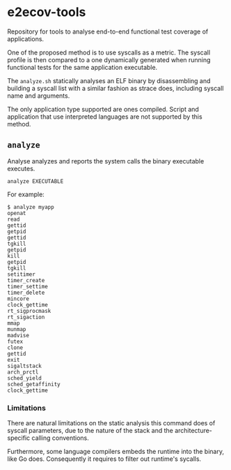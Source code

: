 # e2ecov-tools

Repository for tools to analyse end-to-end functional test coverage of applications.

One of the proposed method is to use syscalls as a metric. The syscall profile is then compared to a one dynamically generated when running functional tests for the same application executable.

The `analyze.sh` statically analyses an ELF binary by disassembling and building a syscall list with a similar fashion as strace does, including syscall name and arguments.

The only application type supported are ones compiled. Script and application that use interpreted languages are not supported by this method.

## `analyze`

Analyse analyzes and reports the system calls the binary executable executes.

```shell
analyze EXECUTABLE
```

For example:

```shell
$ analyze myapp
openat
read
gettid
getpid
gettid
tgkill
getpid
kill
getpid
tgkill
setitimer
timer_create
timer_settime
timer_delete
mincore
clock_gettime
rt_sigprocmask
rt_sigaction
mmap
munmap
madvise
futex
clone
gettid
exit
sigaltstack
arch_prctl
sched_yield
sched_getaffinity
clock_gettime
```

### Limitations

There are natural limitations on the static analysis this command does of syscall parameters, due to the nature of the stack and the architecture-specific calling conventions.

Furthermore, some language compilers embeds the runtime into the binary, like Go does. Consequently it requires to filter out runtime's sycalls.
